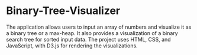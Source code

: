 # Binary-Tree-Visualizer
The application allows users to input an array of numbers and visualize it as a binary tree or a max-heap. It also provides a visualization of a binary search tree for sorted input data. The project uses HTML, CSS, and JavaScript, with D3.js for rendering the visualizations.
